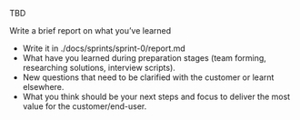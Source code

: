TBD

Write a brief report on what you’ve learned
- Write it in ./docs/sprints/sprint-0/report.md
- What have you learned during preparation stages (team forming, researching solutions,
interview scripts).
- New questions that need to be clarified with the customer or learnt elsewhere.
- What you think should be your next steps and focus to deliver the most value for the
customer/end-user.